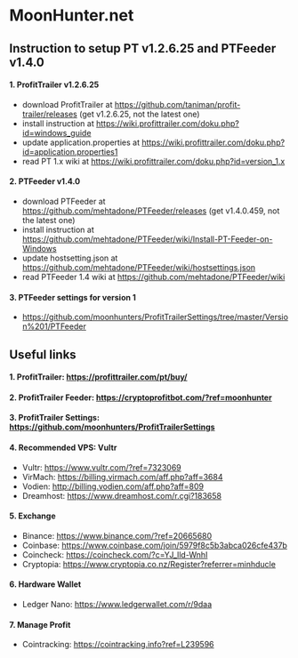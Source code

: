 # MoonHunter.net

## Instruction to setup PT v1.2.6.25 and PTFeeder v1.4.0

#### 1. ProfitTrailer v1.2.6.25
* download ProfitTrailer at https://github.com/taniman/profit-trailer/releases (get v1.2.6.25, not the latest one)
* install instruction at https://wiki.profittrailer.com/doku.php?id=windows_guide
* update application.properties at https://wiki.profittrailer.com/doku.php?id=application.properties1
* read PT 1.x wiki at https://wiki.profittrailer.com/doku.php?id=version_1.x


#### 2. PTFeeder v1.4.0
* download PTFeeder at https://github.com/mehtadone/PTFeeder/releases (get v1.4.0.459, not the latest one)
* install instruction at https://github.com/mehtadone/PTFeeder/wiki/Install-PT-Feeder-on-Windows
* update hostsetting.json at https://github.com/mehtadone/PTFeeder/wiki/hostsettings.json
* read PTFeeder 1.4 wiki at https://github.com/mehtadone/PTFeeder/wiki


#### 3. PTFeeder settings for version 1
* https://github.com/moonhunters/ProfitTrailerSettings/tree/master/Version%201/PTFeeder


## Useful links

#### 1. ProfitTrailer: https://profittrailer.com/pt/buy/

#### 2. ProfitTrailer Feeder: https://cryptoprofitbot.com/?ref=moonhunter

#### 3. ProfitTrailer Settings: https://github.com/moonhunters/ProfitTrailerSettings

#### 4. Recommended VPS: Vultr
* Vultr: https://www.vultr.com/?ref=7323069
* VirMach: https://billing.virmach.com/aff.php?aff=3684
* Vodien: http://billing.vodien.com/aff.php?aff=809
* Dreamhost: https://www.dreamhost.com/r.cgi?183658
	
	
#### 5. Exchange
* Binance: https://www.binance.com/?ref=20665680
* Coinbase: https://www.coinbase.com/join/5979f8c5b3abca026cfe437b
* Coincheck: https://coincheck.com/?c=YJ_lld-WnhI
* Cryptopia: https://www.cryptopia.co.nz/Register?referrer=minhducle


#### 6. Hardware Wallet
* Ledger Nano: https://www.ledgerwallet.com/r/9daa


#### 7. Manage Profit
* Cointracking: https://cointracking.info?ref=L239596